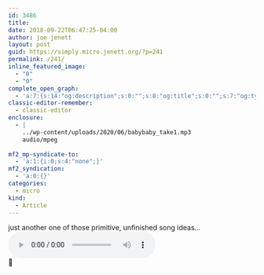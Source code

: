 ```yaml
---
id: 3486
title: 
date: 2018-09-22T06:47:25-04:00
author: joe jenett
layout: post
guid: https://simply.micro.jenett.org/?p=241
permalink: /241/
inline_featured_image:
  - "0"
  - "0"
complete_open_graph:
  - 'a:7:{s:14:"og:description";s:0:"";s:8:"og:title";s:0:"";s:7:"og:type";s:0:"";s:12:"twitter:card";s:7:"summary";s:15:"twitter:creator";s:0:"";s:19:"twitter:description";s:0:"";s:8:"og:image";s:0:"";}'
classic-editor-remember:
  - classic-editor
enclosure:
  - |
    ../wp-content/uploads/2020/06/babybaby_take1.mp3
    audio/mpeg
    
mf2_mp-syndicate-to:
  - 'a:1:{i:0;s:4:"none";}'
mf2_syndication:
  - 'a:0:{}'
categories:
  - micro
kind:
  - Article
---
```

just another one of those primitive, unfinished song ideas...  
<audio controls="controls"><source src="../wp-content/uploads/2020/06/babybaby_take1.mp3" type="audio/mp3" /></audio>  
🎵